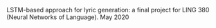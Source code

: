 LSTM-based approach for lyric generation: a final project for LING 380 (Neural Networks of Language). May 2020 

